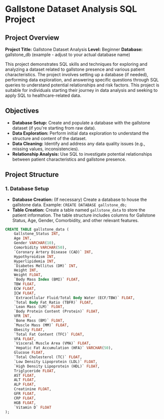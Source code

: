 # Gallstone Dataset Analysis SQL Project

## Project Overview

**Project Title:** Gallstone Dataset Analysis
**Level:** Beginner
**Database:** gallstone_db (example - adjust to your actual database name)

This project demonstrates SQL skills and techniques for exploring and analyzing a dataset related to gallstone presence and various patient characteristics. The project involves setting up a database (if needed), performing data exploration, and answering specific questions through SQL queries to understand potential relationships and risk factors. This project is suitable for individuals starting their journey in data analysis and seeking to apply SQL to healthcare-related data.

## Objectives

*   **Database Setup:** Create and populate a database with the gallstone dataset (if you're starting from raw data).
*   **Data Exploration:** Perform initial data exploration to understand the structure and content of the dataset.
*   **Data Cleaning:** Identify and address any data quality issues (e.g., missing values, inconsistencies).
*   **Relationship Analysis:** Use SQL to investigate potential relationships between patient characteristics and gallstone presence.

## Project Structure

### 1. Database Setup

*   **Database Creation:** (If necessary) Create a database to house the gallstone data.  Example: `CREATE DATABASE gallstone_db;`
*   **Table Creation:** Create a table named `gallstone_data` to store the patient information.  The table structure includes columns for Gallstone Status, Age, Gender, Comorbidity, and other relevant features.

```sql
CREATE TABLE gallstone_data (
    Gallstone_Status INT,
    Age INT,
    Gender VARCHAR(10),
    Comorbidity VARCHAR(50),
    `Coronary Artery Disease (CAD)` INT,
    Hypothyroidism INT,
    Hyperlipidemia INT,
    `Diabetes Mellitus (DM)` INT,
    Height INT,
    Weight FLOAT,
    `Body Mass Index (BMI)` FLOAT,
    TBW FLOAT,
    ECW FLOAT,
    ICW FLOAT,
    `Extracellular Fluid/Total Body Water (ECF/TBW)` FLOAT,
    `Total Body Fat Ratio (TBFR)` FLOAT,
    `Lean Mass (LM)` FLOAT,
    `Body Protein Content (Protein)` FLOAT,
    VFR INT,
    `Bone Mass (BM)` FLOAT,
    `Muscle Mass (MM)` FLOAT,
    Obesity FLOAT,
    `Total Fat Content (TFC)` FLOAT,
    VFA FLOAT,
    `Visceral Muscle Area (VMA)` FLOAT,
    `Hepatic Fat Accumulation (HFA)` VARCHAR(50),
    Glucose FLOAT,
    `Total Cholesterol (TC)` FLOAT,
    `Low Density Lipoprotein (LDL)` FLOAT,
    `High Density Lipoprotein (HDL)` FLOAT,
    Triglyceride FLOAT,
    AST FLOAT,
    ALT FLOAT,
    ALP FLOAT,
    Creatinine FLOAT,
    GFR FLOAT,
    CRP FLOAT,
    HGB FLOAT,
    `Vitamin D` FLOAT
);
